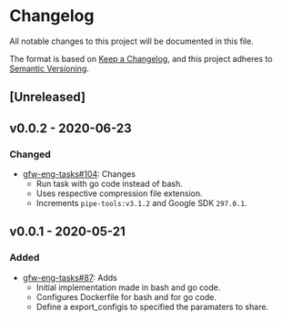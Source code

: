 # Changelog

All notable changes to this project will be documented in this file.

The format is based on [Keep a
Changelog](https://keepachangelog.com/en/1.0.0/), and this project adheres to
[Semantic Versioning](https://semver.org/spec/v2.0.0.html).

## [Unreleased]

## v0.0.2 - 2020-06-23

### Changed

* [gfw-eng-tasks#104](https://github.com/GlobalFishingWatch/gfw-eng-tasks/issues/104): Changes
    * Run task with go code instead of bash.
    * Uses respective compression file extension.
    * Increments `pipe-tools:v3.1.2` and Google SDK `297.0.1`.

## v0.0.1 - 2020-05-21

### Added

* [gfw-eng-tasks#87](https://github.com/GlobalFishingWatch/gfw-eng-tasks/issues/87): Adds
    * Initial implementation made in bash and go code.
    * Configures Dockerfile for bash and for go code.
    * Define a export_configis to specified the paramaters to share.
